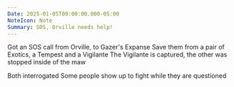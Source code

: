```yaml
---
Date: 2025-01-05T00:00:00.000-05:00
NoteIcon: Note
Summary: SOS, Orville needs help!
---
```

Got an SOS call from Orville, to Gazer's Expanse
Save them from a pair of Exotics, a Tempest and a Vigilante
The Vigilante is captured, the other was stopped inside of the maw

Both interrogated
Some people show up to fight while they are questioned